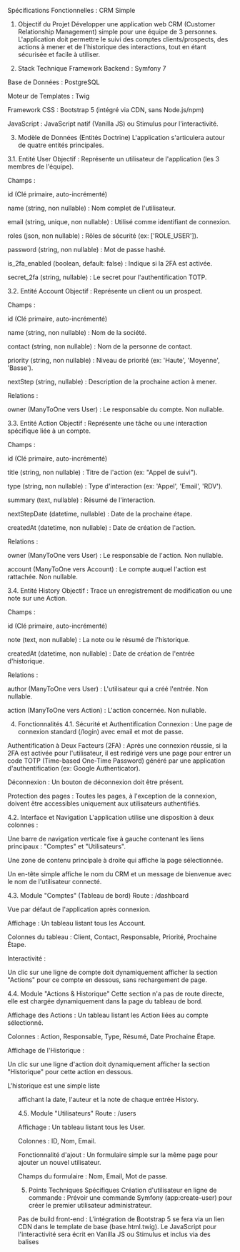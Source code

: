 Spécifications Fonctionnelles : CRM Simple
1. Objectif du Projet
   Développer une application web CRM (Customer Relationship Management) simple pour une équipe de 3 personnes. L'application doit permettre le suivi des comptes clients/prospects, des actions à mener et de l'historique des interactions, tout en étant sécurisée et facile à utiliser.

2. Stack Technique
   Framework Backend : Symfony 7

Base de Données : PostgreSQL

Moteur de Templates : Twig

Framework CSS : Bootstrap 5 (intégré via CDN, sans Node.js/npm)

JavaScript : JavaScript natif (Vanilla JS) ou Stimulus pour l'interactivité.

3. Modèle de Données (Entités Doctrine)
   L'application s'articulera autour de quatre entités principales.

3.1. Entité User
Objectif : Représente un utilisateur de l'application (les 3 membres de l'équipe).

Champs :

id (Clé primaire, auto-incrémenté)

name (string, non nullable) : Nom complet de l'utilisateur.

email (string, unique, non nullable) : Utilisé comme identifiant de connexion.

roles (json, non nullable) : Rôles de sécurité (ex: ['ROLE_USER']).

password (string, non nullable) : Mot de passe hashé.

is_2fa_enabled (boolean, default: false) : Indique si la 2FA est activée.

secret_2fa (string, nullable) : Le secret pour l'authentification TOTP.

3.2. Entité Account
Objectif : Représente un client ou un prospect.

Champs :

id (Clé primaire, auto-incrémenté)

name (string, non nullable) : Nom de la société.

contact (string, non nullable) : Nom de la personne de contact.

priority (string, non nullable) : Niveau de priorité (ex: 'Haute', 'Moyenne', 'Basse').

nextStep (string, nullable) : Description de la prochaine action à mener.

Relations :

owner (ManyToOne vers User) : Le responsable du compte. Non nullable.

3.3. Entité Action
Objectif : Représente une tâche ou une interaction spécifique liée à un compte.

Champs :

id (Clé primaire, auto-incrémenté)

title (string, non nullable) : Titre de l'action (ex: "Appel de suivi").

type (string, non nullable) : Type d'interaction (ex: 'Appel', 'Email', 'RDV').

summary (text, nullable) : Résumé de l'interaction.

nextStepDate (datetime, nullable) : Date de la prochaine étape.

createdAt (datetime, non nullable) : Date de création de l'action.

Relations :

owner (ManyToOne vers User) : Le responsable de l'action. Non nullable.

account (ManyToOne vers Account) : Le compte auquel l'action est rattachée. Non nullable.

3.4. Entité History
Objectif : Trace un enregistrement de modification ou une note sur une Action.

Champs :

id (Clé primaire, auto-incrémenté)

note (text, non nullable) : La note ou le résumé de l'historique.

createdAt (datetime, non nullable) : Date de création de l'entrée d'historique.

Relations :

author (ManyToOne vers User) : L'utilisateur qui a créé l'entrée. Non nullable.

action (ManyToOne vers Action) : L'action concernée. Non nullable.

4. Fonctionnalités
   4.1. Sécurité et Authentification
   Connexion : Une page de connexion standard (/login) avec email et mot de passe.

Authentification à Deux Facteurs (2FA) : Après une connexion réussie, si la 2FA est activée pour l'utilisateur, il est redirigé vers une page pour entrer un code TOTP (Time-based One-Time Password) généré par une application d'authentification (ex: Google Authenticator).

Déconnexion : Un bouton de déconnexion doit être présent.

Protection des pages : Toutes les pages, à l'exception de la connexion, doivent être accessibles uniquement aux utilisateurs authentifiés.

4.2. Interface et Navigation
L'application utilise une disposition à deux colonnes :

Une barre de navigation verticale fixe à gauche contenant les liens principaux : "Comptes" et "Utilisateurs".

Une zone de contenu principale à droite qui affiche la page sélectionnée.

Un en-tête simple affiche le nom du CRM et un message de bienvenue avec le nom de l'utilisateur connecté.

4.3. Module "Comptes" (Tableau de bord)
Route : /dashboard

Vue par défaut de l'application après connexion.

Affichage : Un tableau listant tous les Account.

Colonnes du tableau : Client, Contact, Responsable, Priorité, Prochaine Étape.

Interactivité :

Un clic sur une ligne de compte doit dynamiquement afficher la section "Actions" pour ce compte en dessous, sans rechargement de page.

4.4. Module "Actions & Historique"
Cette section n'a pas de route directe, elle est chargée dynamiquement dans la page du tableau de bord.

Affichage des Actions : Un tableau listant les Action liées au compte sélectionné.

Colonnes : Action, Responsable, Type, Résumé, Date Prochaine Étape.

Affichage de l'Historique :

Un clic sur une ligne d'action doit dynamiquement afficher la section "Historique" pour cette action en dessous.

L'historique est une simple liste <ul> affichant la date, l'auteur et la note de chaque entrée History.

4.5. Module "Utilisateurs"
Route : /users

Affichage : Un tableau listant tous les User.

Colonnes : ID, Nom, Email.

Fonctionnalité d'ajout : Un formulaire simple sur la même page pour ajouter un nouvel utilisateur.

Champs du formulaire : Nom, Email, Mot de passe.

5. Points Techniques Spécifiques
   Création d'utilisateur en ligne de commande : Prévoir une commande Symfony (app:create-user) pour créer le premier utilisateur administrateur.

Pas de build front-end : L'intégration de Bootstrap 5 se fera via un lien CDN dans le template de base (base.html.twig). Le JavaScript pour l'interactivité sera écrit en Vanilla JS ou Stimulus et inclus via des balises <script>.
